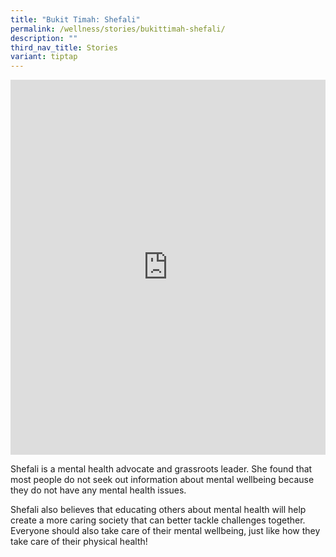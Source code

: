 ```yaml
---
title: "Bukit Timah: Shefali"
permalink: /wellness/stories/bukittimah-shefali/
description: ""
third_nav_title: Stories
variant: tiptap
---
```

<iframe allowfullscreen="" allow="accelerometer; autoplay; clipboard-write; encrypted-media; gyroscope; picture-in-picture; web-share" frameborder="0" title="YouTube video player" src="https://www.youtube.com/embed/0-JJRdoqPQs" height="600" width="100%"></iframe>

Shefali is a mental health advocate and grassroots leader. She found that most people do not seek out information about mental wellbeing because they do not have any mental health issues. 

Shefali also believes that educating others about mental health will help create a more caring society that can better tackle challenges together. Everyone should also take care of their mental wellbeing, just like how they take care of their physical health!